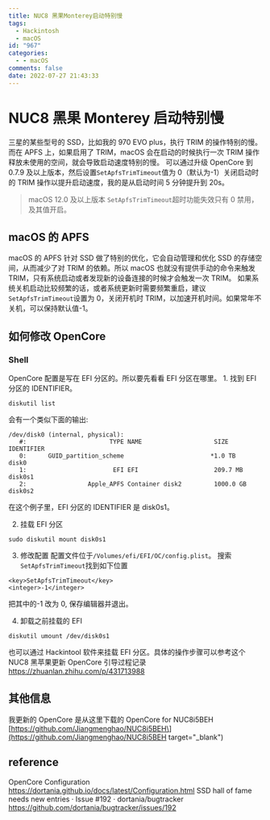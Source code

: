 ```yaml
---
title: NUC8 黑果Monterey启动特别慢
tags:
  - Hackintosh
  - macOS
id: "967"
categories:
  - - macOS
comments: false
date: 2022-07-27 21:43:33
---
```


# NUC8 黑果 Monterey 启动特别慢

三星的某些型号的 SSD，比如我的 970 EVO plus，执行 TRIM 的操作特别的慢。而在 APFS 上，如果启用了 TRIM，macOS 会在启动的时候执行一次 TRIM 操作释放未使用的空间，就会导致启动速度特别的慢。 可以通过升级 OpenCore 到 0.7.9 及以上版本，然后设置`SetApfsTrimTimeout`值为 0（默认为-1）关闭启动时的 TRIM 操作以提升启动速度，我的是从启动时间 5 分钟提升到 20s。

> macOS 12.0 及以上版本 `SetApfsTrimTimeout`超时功能失效只有 0 禁用，及其值开启。

<!--more-->

## macOS 的 APFS

macOS 的 APFS 针对 SSD 做了特别的优化，它会自动管理和优化 SSD 的存储空间，从而减少了对 TRIM 的依赖。所以 macOS 也就没有提供手动的命令来触发 TRIM，只有系统启动或者发现新的设备连接的时候才会触发一次 TRIM。 如果系统关机启动比较频繁的话，或者系统更新时需要频繁重启，建议`SetApfsTrimTimeout`设置为 0，关闭开机时 TRIM，以加速开机时间。如果常年不关机，可以保持默认值-1。

## 如何修改 OpenCore

### Shell

OpenCore 配置是写在 EFI 分区的。所以要先看看 EFI 分区在哪里。 1. 找到 EFI 分区的 IDENTIFIER。

```Shell
diskutil list
```

会有一个类似下面的输出:

```
/dev/disk0 (internal, physical):
   #:                       TYPE NAME                    SIZE       IDENTIFIER
   0:      GUID_partition_scheme                        *1.0 TB     disk0
   1:                        EFI EFI                     209.7 MB   disk0s1
   2:                 Apple_APFS Container disk2         1000.0 GB  disk0s2
```

在这个例子里，EFI 分区的 IDENTIFIER 是 disk0s1。

2.  挂载 EFI 分区

```Shell
sudo diskutil mount disk0s1
```

3.  修改配置 配置文件位于`/Volumes/efi/EFI/OC/config.plist`。 搜索`SetApfsTrimTimeout`找到如下位置

```
<key>SetApfsTrimTimeout</key>
<integer>-1</integer>
```

把其中的-1 改为 0, 保存编辑器并退出。

4.  卸载之前挂载的 EFI

```
diskutil umount /dev/disk0s1
```

也可以通过 Hackintool 软件来挂载 EFI 分区。具体的操作步骤可以参考这个 NUC8 黑苹果更新 OpenCore 引导过程记录 https://zhuanlan.zhihu.com/p/431713988

## 其他信息

我更新的 OpenCore 是从这里下载的 OpenCore for NUC8i5BEH \[https://github.com/Jiangmenghao/NUC8i5BEH\](https://github.com/Jiangmenghao/NUC8i5BEH target="\_blank")

## reference

OpenCore Configuration https://dortania.github.io/docs/latest/Configuration.html SSD hall of fame needs new entries · Issue #192 · dortania/bugtracker https://github.com/dortania/bugtracker/issues/192
